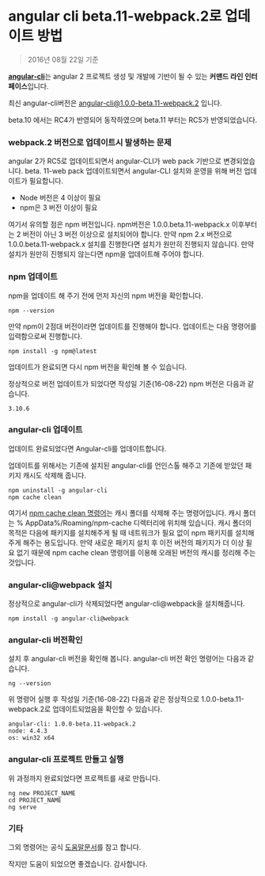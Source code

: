 # angular cli beta.11-webpack.2로 업데이트 방법 #

> 2016년 08월 22일 기준

[**angular-cli**](https://github.com/angular/angular-cli)는 angular 2 프로젝트 생성 및 개발에 기반이 될 수 있는 **커맨드 라인 인터페이스**입니다.

최신 angular-cli버전은 angular-cli@1.0.0-beta.11-webpack.2 입니다.

beta.10 에서는 RC4가 반영되어 동작하였으며 beta.11 부터는 RC5가 반영되었습니다.

### webpack.2 버전으로 업데이트시 발생하는 문제 ###

angular 2가 RC5로 업데이트되면서 angular-CLI가 web pack 기반으로 변경되었습니다. beta. 11-web pack 업데이트되면서 angular-CLI 설치와 운영을 위해 버전 업데이트가 필요합니다. 

- Node 버전은 4 이상이 필요
- npm은 3 버전 이상이 필요

여기서 유의할 점은 npm 버전입니다. npm버전은 1.0.0.beta.11-webpack.x 이후부터는 2 버전이 아닌 3 버전 이상으로 설치되어야 합니다.  만약 npm 2.x 버전으로 1.0.0.beta.11-webpack.x 설치를 진행한다면 설치가 원만히 진행되지 않습니다. 만약 설치가 원만히 진행되지 않는다면 npm을 업데이트해 주어야 합니다. 

### npm 업데이트 ###

npm을 업데이트 해 주기 전에 먼저 자신의 npm 버전을 확인합니다.

	npm --version

만약 npm이 2점대 버전이라면 업데이트를 진행해야 합니다. 업데이트는 다음 명령어를 입력함으로써 진행합니다. 

	npm install -g npm@latest

업데이트가 완료되면 다시 npm 버전을 확인해 볼 수 있습니다. 

정상적으로 버전 업데이트가 되었다면 작성일 기준(16-08-22) npm 버전은 다음과 같습니다.

	3.10.6

### angular-cli 업데이트 ###

업데이트 완료되었다면 Angular-cli를 업데이트합니다. 

업데이트를 위해서는 기존에 설치된 angular-cli를 언인스톨 해주고 기존에 받았던 패키지 캐시도 삭제해 줍니다. 

	npm uninstall -g angular-cli
	npm cache clean

여기서 [npm cache clean 명령어](https://docs.npmjs.com/cli/cache)는 캐시 폴더를 삭제해 주는 명령어입니다. 캐시 폴더는 % AppData%/Roaming/npm-cache 디렉터리에 위치해 있습니다. 캐시 폴더의 목적은 다음에 패키지를 설치해주게 될 때 네트워크가 필요 없이 npm 패키지를 설치해주게 해주는 용도입니다. 만약 새로운 패키지 설치 후 이전 버전의 패키지가 더 이상 필요 없기 때문에 npm cache clean 명령어를 이용해 오래된 버전의 캐시를 정리해 주는 것입니다. 

### angular-cli@webpack 설치 ###

정상적으로 angular-cli가 삭제되었다면 angular-cli@webpack을 설치해줍니다.

	npm install -g angular-cli@webpack

### angular-cli 버전확인 ###

설치 후 angular-cli 버전을 확인해 봅니다. angular-cli 버전 확인 명령어는 다음과 같습니다. 

	ng --version

위 명령어 실행 후 작성일 기준(16-08-22) 다음과 같은 정상적으로 1.0.0-beta.11-webpack.2로 업데이트되었음을 확인할 수 있습니다. 

	angular-cli: 1.0.0-beta.11-webpack.2
	node: 4.4.3
	os: win32 x64

### angular-cli 프로젝트 만들고 실행 ###

위 과정까지 완료되었다면 프로젝트를 새로 만듭니다.

	ng new PROJECT_NAME
	cd PROJECT_NAME
	ng serve

### 기타 ###

그외 명령어는 공식 [도움말문서](https://github.com/angular/angular-cli)를 참고 합니다. 

작지만 도움이 되었으면 좋겠습니다. 감사합니다.